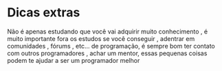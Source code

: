 # Dicas extras

Não é apenas estudando que você vai adquirir muito conhecimento , é muito importante fora os estudos se você conseguir , adentrar em comunidades , fórums , etc... de programação, é sempre bom ter contato com outros programadores , achar um mentor, essas pequenas coisas podem te ajudar a ser um programador melhor
